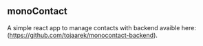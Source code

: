 ## monoContact

A simple react app to manage contacts with backend avaible here: (https://github.com/tojaarek/monocontact-backend).
